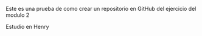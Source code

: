 Este es una prueba de como crear un repositorio en GitHub del ejercicio del modulo 2

Estudio en Henry
